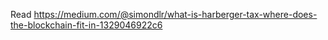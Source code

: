 Read https://medium.com/@simondlr/what-is-harberger-tax-where-does-the-blockchain-fit-in-1329046922c6